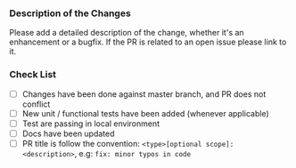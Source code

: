 ### Description of the Changes

Please add a detailed description of the change, whether it's an enhancement or a bugfix.
If the PR is related to an open issue please link to it.

### Check List

- [ ] Changes have been done against master branch, and PR does not conflict
- [ ] New unit / functional tests have been added (whenever applicable)
- [ ] Test are passing in local environment
- [ ] Docs have been updated
- [ ] PR title is follow the convention: `<type>[optional scope]: <description>`, e.g: `fix: minor typos in code`
